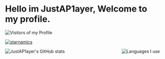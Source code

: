 # Hello im JustAP1ayer, Welcome to my profile.
![Visitors of my Profile](https://komarev.com/ghpvc/?username=JustAP1ayer)
<p align="left"> <a href="https://github.com/ryo-ma/github-profile-trophy"><img src="https://github-profile-trophy.vercel.app/?username=JustAP1ayer" alt="starnamics" /></a> </p>
<div>
  <img align="left" src="https://github-readme-stats.vercel.app/api?username=JustAP1ayer&show_icons=true&theme=tokyonight" alt="JustAP1ayer's GitHub stats" />
  <img align="right" src="https://github-readme-stats.vercel.app/api/top-langs/?username=JustAP1ayer&layout=compact&theme=tokyonight" alt="Languages I use" />
</div>
 
